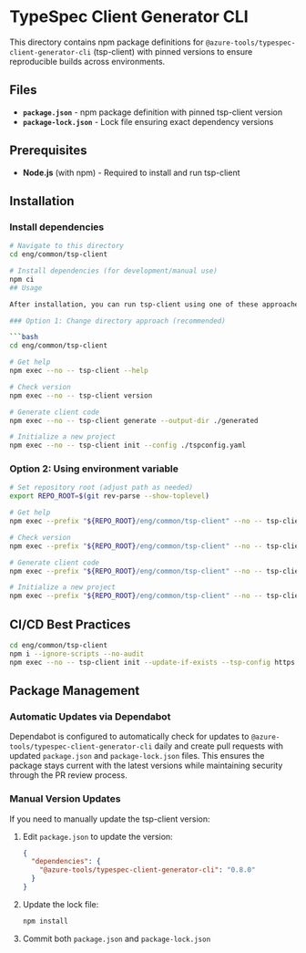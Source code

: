 # TypeSpec Client Generator CLI

This directory contains npm package definitions for `@azure-tools/typespec-client-generator-cli` (tsp-client) with pinned versions to ensure reproducible builds across environments.

## Files

- **`package.json`** - npm package definition with pinned tsp-client version
- **`package-lock.json`** - Lock file ensuring exact dependency versions

## Prerequisites

- **Node.js** (with npm) - Required to install and run tsp-client

## Installation

### Install dependencies

```bash
# Navigate to this directory
cd eng/common/tsp-client

# Install dependencies (for development/manual use)
npm ci
## Usage

After installation, you can run tsp-client using one of these approaches:

### Option 1: Change directory approach (recommended)

```bash
cd eng/common/tsp-client

# Get help
npm exec --no -- tsp-client --help

# Check version
npm exec --no -- tsp-client version

# Generate client code
npm exec --no -- tsp-client generate --output-dir ./generated

# Initialize a new project
npm exec --no -- tsp-client init --config ./tspconfig.yaml
```

### Option 2: Using environment variable

```bash
# Set repository root (adjust path as needed)
export REPO_ROOT=$(git rev-parse --show-toplevel)

# Get help
npm exec --prefix "${REPO_ROOT}/eng/common/tsp-client" --no -- tsp-client --help

# Check version
npm exec --prefix "${REPO_ROOT}/eng/common/tsp-client" --no -- tsp-client version

# Generate client code
npm exec --prefix "${REPO_ROOT}/eng/common/tsp-client" --no -- tsp-client generate --output-dir ./generated

# Initialize a new project
npm exec --prefix "${REPO_ROOT}/eng/common/tsp-client" --no -- tsp-client init --config ./tspconfig.yaml
```

## CI/CD Best Practices

```bash
cd eng/common/tsp-client
npm i --ignore-scripts --no-audit
npm exec --no -- tsp-client init --update-if-exists --tsp-config https://github.com/Azure/azure-rest-api-specs/blob/dee71463cbde1d416c47cf544e34f7966a94ddcb/specification/contosowidgetmanager/Contoso.WidgetManager/tspconfig.yaml
```

## Package Management

### Automatic Updates via Dependabot

Dependabot is configured to automatically check for updates to `@azure-tools/typespec-client-generator-cli` daily and create pull requests with updated `package.json` and `package-lock.json` files. This ensures the package stays current with the latest versions while maintaining security through the PR review process.

### Manual Version Updates

If you need to manually update the tsp-client version:

1. Edit `package.json` to update the version:

   ```json
   {
     "dependencies": {
       "@azure-tools/typespec-client-generator-cli": "0.8.0"
     }
   }
   ```

2. Update the lock file:

   ```bash
   npm install
   ```

3. Commit both `package.json` and `package-lock.json`
